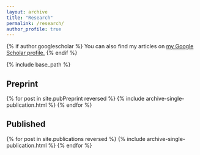 ```yaml
---
layout: archive
title: "Research"
permalink: /research/
author_profile: true
---
```


{% if author.googlescholar %}
  You can also find my articles on <u><a href="{{author.googlescholar}}">my Google Scholar profile</a>.</u>
{% endif %}

{% include base_path %}
<h2>Preprint</h2>
{% for post in site.pubPreprint reversed %}
  {% include archive-single-publication.html %}
{% endfor %}
<h2>Published</h2>
{% for post in site.publications reversed %}
  {% include archive-single-publication.html %}
{% endfor %}
